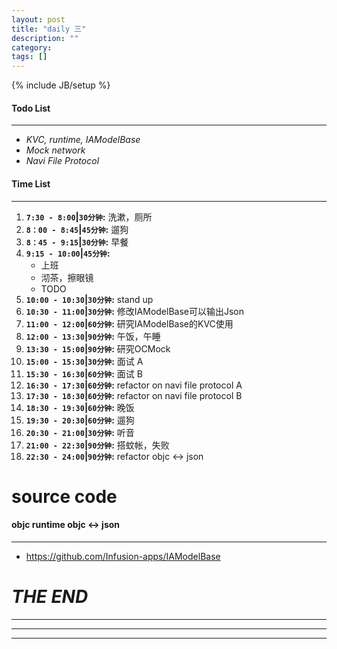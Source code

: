 ```yaml
---
layout: post
title: "daily 三"
description: ""
category: 
tags: []
---
```

{% include JB/setup %}
#### Todo List
***
* *KVC, runtime, IAModelBase*
* *Mock network*
* *Navi File Protocol*

#### Time List
***
1. **`7:30 - 8:00`|`30分钟`:** 洗漱，厕所
2. **`8：00 - 8:45`|`45分钟`:** 遛狗
3. **`8：45 - 9:15`|`30分钟`:** 早餐
4. **`9:15 - 10:00`|`45分钟`:** 
	* 上班
	* 沏茶，擦眼镜
	* TODO
5. **`10:00 - 10:30`|`30分钟`:** stand up
6. **`10:30 - 11:00`|`30分钟`:** 修改IAModelBase可以输出Json
7. **`11:00 - 12:00`|`60分钟`:** 研究IAModelBase的KVC使用
8. **`12:00 - 13:30`|`90分钟`:** 午饭，午睡
9. **`13:30 - 15:00`|`90分钟`:** 研究OCMock
10. **`15:00 - 15:30`|`30分钟`:** 面试 A
11. **`15:30 - 16:30`|`60分钟`:** 面试 B
12. **`16:30 - 17:30`|`60分钟`:** refactor on navi file protocol A
13. **`17:30 - 18:30`|`60分钟`:** refactor on navi file protocol B
14. **`18:30 - 19:30`|`60分钟`:** 晚饭
15. **`19:30 - 20:30`|`60分钟`:** 遛狗
16. **`20:30 - 21:00`|`30分钟`:** 听音
17. **`21:00 - 22:30`|`90分钟`:** 搭蚊帐，失败
18. **`22:30 - 24:00`|`90分钟`:** refactor objc <-> json

# source code
#### objc runtime objc <-> json
***
* https://github.com/Infusion-apps/IAModelBase

# *THE END*
***
***
***